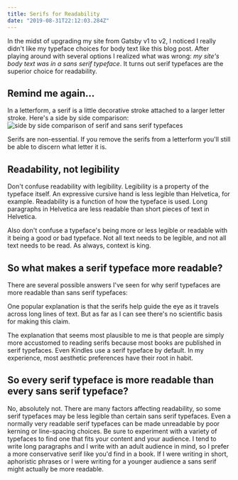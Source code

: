 ```yaml
---
title: Serifs for Readability
date: "2019-08-31T22:12:03.284Z"
---
```


In the midst of upgrading my site from Gatsby v1 to v2, I noticed I really didn't like my typeface choices for body text like this blog post. After playing around with several options I realized what was wrong: *my site's body text was in a sans serif typeface*. It turns out serif typefaces are the superior choice for readability.

## Remind me again...

In a letterform, a serif is a little decorative stroke attached to a larger letter stroke. Here's a side by side comparison:
![side by side comparison of serif and sans serif typefaces](https://i2.wp.com/www.silocreativo.com/en/wp-content/uploads/2016/02/direfferences-serif-sans-serif.png?resize=666%2C370&quality=100&strip=all&ssl=1)

Serifs are non-essential. If you remove the serifs from a letterform you'll still be able to discern what letter it is.

## Readability, not legibility

Don't confuse readability with legibility. Legibility is a property of the typeface itself. An expressive cursive hand is less legible than Helvetica, for example. Readability is a function of how the typeface is used. Long paragraphs in Helvetica are less readable than short pieces of text in Helvetica.

Also don't confuse a typeface's being more or less legible or readable with it being a good or bad typeface. Not all text needs to be legible, and not all text needs to be read. As always, context is king.

## So what makes a serif typeface more readable?

There are several possible answers I've seen for why serif typefaces are more readable than sans serif typefaces:

One popular explanation is that the serifs help guide the eye as it travels across long lines of text. But as far as I can see there's no scientific basis for making this claim.

The explanation that seems most plausible to me is that people are simply more accustomed to reading serifs because most books are published in serif typefaces. Even Kindles use a serif typeface by default. In my experience, most aesthetic preferences have their root in habit.

## So every serif typeface is more readable than every sans serif typeface?

No, absolutely not. There are many factors affecting readability, so some serif typefaces may be less legible than certain sans serif typefaces. Even a normally very readable serif typefaces can be made unreadable by poor kerning or line-spacing choices. Be sure to experiment with a variety of typefaces to find one that fits your content and your audience. I tend to write long paragraphs and I write with an adult audience in mind, so I prefer a more conservative serif like you'd find in a book. If I were writing in short, aphoristic phrases or I were writing for a younger audience a sans serif might actually be more readable.
